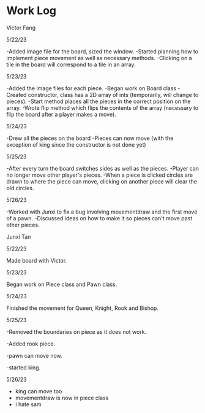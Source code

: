 # Work Log

Victor Fang

5/22/23

-Added image file for the board, sized the window.
-Started planning how to implement piece movement as well as necessary methods.
-Clicking on a tile in the board will correspond to a tile in an array.

5/23/23

-Added the image files for each piece.
-Began work on Board class
  -Created constructor, class has a 2D array of ints (temporarily, will change to pieces).
  -Start method places all the pieces in the correct position on the array.
  -Wrote flip method which flips the contents of the array (necessary to flip the board after a player makes a move).

5/24/23

-Drew all the pieces on the board
-Pieces can now move (with the exception of king since the constructor is not done yet)

5/25/23

-After every turn the board switches sides as well as the pieces.
-Player can no longer move other player's pieces.
-When a piece is clicked circles are drawn to where the piece can move, clicking on another piece will clear the old circles.

5/26/23

-Worked with Junxi to fix a bug involving movementdraw and the first move of a pawn.
-Discussed ideas on how to make it so pieces can't move past other pieces.

Junxi Tan

5/22/23

Made board with Victor.

5/23/23

Began work on Piece class and Pawn class.

5/24/23

Finished the movement for Queen, Knight, Rook and Bishop.

5/25/23

-Removed the boundaries on piece as it does not work.

-Added rook piece.

-pawn can move now.

-started king.

5/26/23
- king can move too
- movementdraw is now in piece class
- i hate sam
